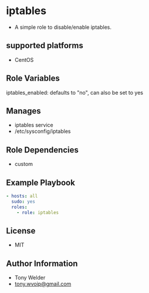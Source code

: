 # iptables 

- A simple role to disable/enable iptables. 

## supported platforms

- CentOS

## Role Variables

iptables_enabled: defaults to "no", can also be set to yes

## Manages

- iptables service 
- /etc/sysconfig/iptables

## Role Dependencies

- custom 

## Example Playbook

```yaml
- hosts: all
  sudo: yes
  roles:
    - role: iptables 
```
## License

- MIT

## Author Information

- Tony Welder
- tony.wvoip@gmail.com
